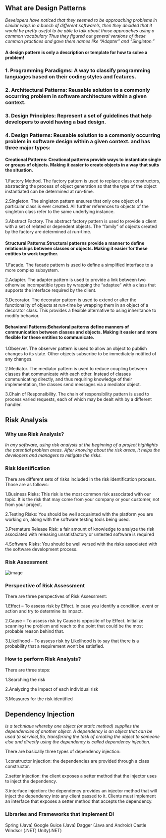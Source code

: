 ## What are Design Patterns
_*Developers have noticed that they seemed to be approaching problems in similar ways in a bunch of different software’s, then they decided that it would be pretty useful to be able to talk about those approaches using a common vocabulary*_
_*Thus they figured out general versions of these common practices and gave them names like “Adapter” and “Singleton.”*_

#### A design pattern is only a description or template for how to solve a problem!

### 1. Programming Paradigms: A way to classify programming languages based on their coding styles and features.

### 2. Architectural Patterns: Reusable solution to a commonly occurring problem in software architecture within a given context.
 
### 3. Design Principles: Represent a set of guidelines that help developers to avoid having a bad design.

### 4. Design Patterns: Reusable solution to a commonly occurring problem in software design within a given context. and has three major types:
   
   #### Creational Patterns: Creational patterns provide ways to instantiate single or groups of objects. Making it easier to create objects in a way that suits the situation.
   
   1.Factory Method. The factory pattern is used to replace class constructors, abstracting the process of object generation so that the type of the object instantiated can be determined at run-time.
   
   2.Singleton. The singleton pattern ensures that only one object of a particular class is ever created. All further references to objects of the singleton class refer to the same underlying instance.
   
   3.Abstract Factory. The abstract factory pattern is used to provide a client with a set of related or dependent objects. The “family” of objects created by the factory are determined at run-time.


   #### Structural Patterns:Structural patterns provide a manner to define relationships between classes or objects. Making it easier for these entities to work together.
   
   1.Facade. The facade pattern is used to define a simplified interface to a more complex subsystem.
   
   2.Adapter. The adapter pattern is used to provide a link between two otherwise incompatible types by wrapping the “adaptee” with a class that supports the interface required by the client.
   
   3.Decorator. The decorator pattern is used to extend or alter the functionality of objects at run-time by wrapping them in an object of a decorator class. This provides a flexible alternative to using inheritance to modify behavior.
   
   #### Behavioral Patterns:Behavioral patterns define manners of communication between classes and objects. Making it easier and more flexible for these entities to communicate.
   
   1.Observer. The observer pattern is used to allow an object to publish changes to its state. Other objects subscribe to be immediately notified of any changes.
   
   2.Mediator. The mediator pattern is used to reduce coupling between classes that communicate with each other. Instead of classes communicating directly, and thus requiring knowledge of their implementation, the classes send messages via a mediator object.
   
   3.Chain of Responsibility. The chain of responsibility pattern is used to process varied requests, each of which may be dealt with by a different handler.
   
 ## Risk Analysis
 
 ### Why use Risk Analysis?
 
 _*In any software, using risk analysis at the beginning of a project highlights the potential problem areas. After knowing about the risk areas, it helps the developers and managers to mitigate the risks.*_
 
### Risk Identification

There are different sets of risks included in the risk identification process. Those are as follows:

1.Business Risks: This risk is the most common risk associated with our topic. It is the risk that may come from your company or your customer, not from your project.

2.Testing Risks: You should be well acquainted with the platform you are working on, along with the software testing tools being used.

3.Premature Release Risk: a fair amount of knowledge to analyze the risk associated with releasing unsatisfactory or untested software is required

4.Software Risks: You should be well versed with the risks associated with the software development process.

### Risk Assessment

![image](https://d1jnx9ba8s6j9r.cloudfront.net/blog/wp-content/uploads/2019/08/Picture1-528x290.png)

### Perspective of Risk Assessment

There are three perspectives of Risk Assessment:

1.Effect – To assess risk by Effect. In case you identify a condition, event or action and try to determine its impact.

2.Cause – To assess risk by Cause is opposite of by Effect. Initialize scanning the problem and reach to the point that could be the most probable reason behind that.

3.Likelihood – To assess risk by Likelihood is to say that there is a probability that a requirement won’t be satisfied.

### How to perform Risk Analysis?
There are three steps:

1.Searching the risk

2.Analyzing the impact of each individual risk

3.Measures for the risk identified

## Dependency Injection

_*is a technique whereby one object (or static method) supplies the dependencies of another object. A dependency is an object that can be used (a service),So, transferring the task of creating the object to someone else and directly using the dependency is called dependency injection.*_

  There are basically three types of dependency injection:
  
1.constructor injection: the dependencies are provided through a class constructor.

2.setter injection: the client exposes a setter method that the injector uses to inject the dependency.

3.interface injection: the dependency provides an injector method that will inject the dependency into any client passed to it. Clients must implement an interface that exposes a setter method that accepts the dependency.

### Libraries and Frameworks that implement DI

Spring (Java)
Google Guice (Java)
Dagger (Java and Android)
Castle Windsor (.NET)
Unity(.NET)
